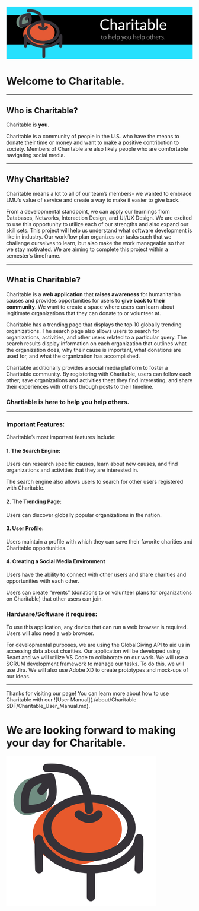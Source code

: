 ![Logo](./about/Images/CharitableReadmeBanner.png)

# Welcome to Charitable.

---

## Who is Charitable?

Charitable is **you**.

Charitable is a community of people in the U.S. who have the means to donate their time or money and want to make a positive contribution to society. Members of Charitable are also likely people who are comfortable navigating social media.

---

## Why Charitable?

Charitable means a lot to all of our team’s members- we wanted to embrace LMU’s value of service and create a way to make it easier to give back.

From a developmental standpoint, we can apply our learnings from Databases, Networks, Interaction Design, and UI/UX Design. We are excited to use this opportunity to utilize each of our strengths and also expand our skill sets. This project will help us understand what software development is like in industry. Our workflow plan organizes our tasks such that we challenge ourselves to learn, but also make the work manageable so that we stay motivated. We are aiming to complete this project within a semester’s timeframe.

---

## What is Charitable?

Charitable is a **web application** that **raises awareness** for humanitarian causes and provides opportunities for users to **give back to their community**. We want to create a space where users can learn about legitimate organizations that they can donate to or volunteer at.

Charitable has a trending page that displays the top 10 globally trending organizations. The search page also allows users to search for organizations, activities, and other users related to a particular query. The search results display information on each organization that outlines what the organization does, why their cause is important, what donations are used for, and what the organization has accomplished.

Charitable additionally provides a social media platform to foster a Charitable community. By registering with Charitable, users can follow each other, save organizations and activities theat they find interesting, and share their experiences with others through posts to their timeline.

### Chartiable is here to help you help others.

---

### Important Features:

Charitable’s most important features include:

#### 1. The Search Engine:

Users can research specific causes, learn about new causes, and find organizations and activities that they are interested in.

The search engine also allows users to search for other users registered with Charitable.

#### 2. The Trending Page:

Users can discover globally popular organizations in the nation.

#### 3. User Profile:

Users maintain a profile with which they can save their favorite charities and Charitable opportunities.

#### 4. Creating a Social Media Environment

Users have the ability to connect with other users and share charities and opportunities with each other.

Users can create “events” (donations to or volunteer plans for organizations on Charitable) that other users can join.

### Hardware/Software it requires:

To use this application, any device that can run a web browser is required. Users will also need a web browser.

For developmental purposes, we are using the GlobalGiving API to aid us in accessing data about charities. Our application will be developed using React and we will utilize VS Code to collaborate on our work. We will use a SCRUM development framework to manage our tasks. To do this, we will use Jira. We will also use Adobe XD to create prototypes and mock-ups of our ideas.

---

Thanks for visiting our page! You can learn more about how to use Charitable with our ![User Manual](./about/Charitable SDF/Charitable_User_Manual.md).

# We are looking forward to making your day for Charitable.

![Logo](./public/media/Logo.svg)
